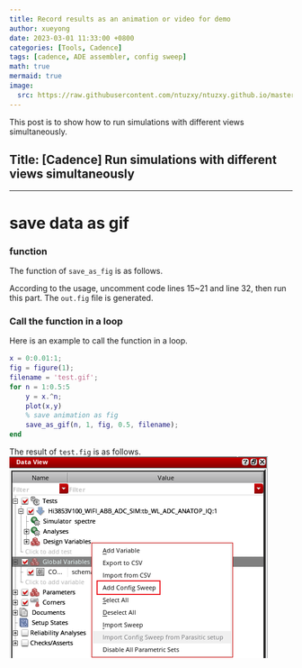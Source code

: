 ```yaml
---
title: Record results as an animation or video for demo
author: xueyong
date: 2023-03-01 11:33:00 +0800
categories: [Tools, Cadence]
tags: [cadence, ADE assembler, config sweep]
math: true
mermaid: true
image:
  src: https://raw.githubusercontent.com/ntuzxy/ntuzxy.github.io/master/figs/cadence/config_sweep.png
---
```


This post is to show how to run simulations with different views simultaneously.


## Title: [Cadence] Run simulations with different views simultaneously
---
# save data as gif
### function
The function of `save_as_fig` is as follows.

According to the usage, uncomment code lines 15~21 and line 32, then run this part. The `out.fig` file is generated.

### Call the function in a loop

Here is an example to call the function in a loop.

```matlab
x = 0:0.01:1;
fig = figure(1);
filename = 'test.gif';
for n = 1:0.5:5
    y = x.^n;
    plot(x,y)
    % save animation as fig
    save_as_gif(n, 1, fig, 0.5, filename);
end
```

The result of `test.fig` is as follows.
![avatar](https://raw.githubusercontent.com/ntuzxy/ntuzxy.github.io/master/figs/cadence/config_sweep.png "Config Sweep")


